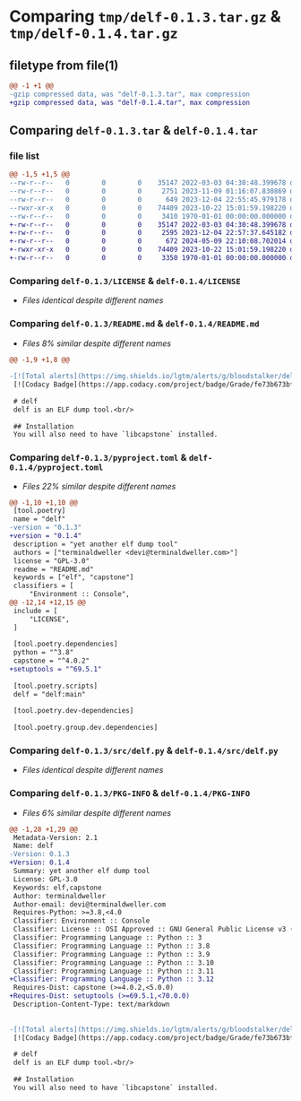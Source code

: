 # Comparing `tmp/delf-0.1.3.tar.gz` & `tmp/delf-0.1.4.tar.gz`

## filetype from file(1)

```diff
@@ -1 +1 @@
-gzip compressed data, was "delf-0.1.3.tar", max compression
+gzip compressed data, was "delf-0.1.4.tar", max compression
```

## Comparing `delf-0.1.3.tar` & `delf-0.1.4.tar`

### file list

```diff
@@ -1,5 +1,5 @@
--rw-r--r--   0        0        0    35147 2022-03-03 04:30:48.399678 delf-0.1.3/LICENSE
--rw-r--r--   0        0        0     2751 2023-11-09 01:16:07.830869 delf-0.1.3/README.md
--rw-r--r--   0        0        0      649 2023-12-04 22:55:45.979178 delf-0.1.3/pyproject.toml
--rwxr-xr-x   0        0        0    74409 2023-10-22 15:01:59.198220 delf-0.1.3/src/delf.py
--rw-r--r--   0        0        0     3410 1970-01-01 00:00:00.000000 delf-0.1.3/PKG-INFO
+-rw-r--r--   0        0        0    35147 2022-03-03 04:30:48.399678 delf-0.1.4/LICENSE
+-rw-r--r--   0        0        0     2595 2023-12-04 22:57:37.645182 delf-0.1.4/README.md
+-rw-r--r--   0        0        0      672 2024-05-09 22:10:08.702014 delf-0.1.4/pyproject.toml
+-rwxr-xr-x   0        0        0    74409 2023-10-22 15:01:59.198220 delf-0.1.4/src/delf.py
+-rw-r--r--   0        0        0     3350 1970-01-01 00:00:00.000000 delf-0.1.4/PKG-INFO
```

### Comparing `delf-0.1.3/LICENSE` & `delf-0.1.4/LICENSE`

 * *Files identical despite different names*

### Comparing `delf-0.1.3/README.md` & `delf-0.1.4/README.md`

 * *Files 8% similar despite different names*

```diff
@@ -1,9 +1,8 @@
 
-[![Total alerts](https://img.shields.io/lgtm/alerts/g/bloodstalker/delf.svg?logo=lgtm&logoWidth=18)](https://lgtm.com/projects/g/bloodstalker/delf/alerts/)
 [![Codacy Badge](https://app.codacy.com/project/badge/Grade/fe73b673bf0343aeae1c84ff1911b3ce)](https://www.codacy.com/gh/terminaldweller/delf/dashboard?utm_source=github.com&amp;utm_medium=referral&amp;utm_content=terminaldweller/delf&amp;utm_campaign=Badge_Grade)
 
 # delf
 delf is an ELF dump tool.<br/>
 
 ## Installation
 You will also need to have `libcapstone` installed.
```

### Comparing `delf-0.1.3/pyproject.toml` & `delf-0.1.4/pyproject.toml`

 * *Files 22% similar despite different names*

```diff
@@ -1,10 +1,10 @@
 [tool.poetry]
 name = "delf"
-version = "0.1.3"
+version = "0.1.4"
 description = "yet another elf dump tool"
 authors = ["terminaldweller <devi@terminaldweller.com>"]
 license = "GPL-3.0"
 readme = "README.md"
 keywords = ["elf", "capstone"]
 classifiers = [
     "Environment :: Console",
@@ -12,14 +12,15 @@
 include = [
     "LICENSE",
 ]
 
 [tool.poetry.dependencies]
 python = "^3.8"
 capstone = "^4.0.2"
+setuptools = "^69.5.1"
 
 [tool.poetry.scripts]
 delf = "delf:main"
 
 [tool.poetry.dev-dependencies]
 
 [tool.poetry.group.dev.dependencies]
```

### Comparing `delf-0.1.3/src/delf.py` & `delf-0.1.4/src/delf.py`

 * *Files identical despite different names*

### Comparing `delf-0.1.3/PKG-INFO` & `delf-0.1.4/PKG-INFO`

 * *Files 6% similar despite different names*

```diff
@@ -1,28 +1,29 @@
 Metadata-Version: 2.1
 Name: delf
-Version: 0.1.3
+Version: 0.1.4
 Summary: yet another elf dump tool
 License: GPL-3.0
 Keywords: elf,capstone
 Author: terminaldweller
 Author-email: devi@terminaldweller.com
 Requires-Python: >=3.8,<4.0
 Classifier: Environment :: Console
 Classifier: License :: OSI Approved :: GNU General Public License v3 (GPLv3)
 Classifier: Programming Language :: Python :: 3
 Classifier: Programming Language :: Python :: 3.8
 Classifier: Programming Language :: Python :: 3.9
 Classifier: Programming Language :: Python :: 3.10
 Classifier: Programming Language :: Python :: 3.11
+Classifier: Programming Language :: Python :: 3.12
 Requires-Dist: capstone (>=4.0.2,<5.0.0)
+Requires-Dist: setuptools (>=69.5.1,<70.0.0)
 Description-Content-Type: text/markdown
 
 
-[![Total alerts](https://img.shields.io/lgtm/alerts/g/bloodstalker/delf.svg?logo=lgtm&logoWidth=18)](https://lgtm.com/projects/g/bloodstalker/delf/alerts/)
 [![Codacy Badge](https://app.codacy.com/project/badge/Grade/fe73b673bf0343aeae1c84ff1911b3ce)](https://www.codacy.com/gh/terminaldweller/delf/dashboard?utm_source=github.com&amp;utm_medium=referral&amp;utm_content=terminaldweller/delf&amp;utm_campaign=Badge_Grade)
 
 # delf
 delf is an ELF dump tool.<br/>
 
 ## Installation
 You will also need to have `libcapstone` installed.
```

